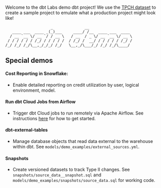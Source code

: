 Welcome to the dbt Labs demo dbt project! We use the [TPCH dataset](https://docs.snowflake.com/en/user-guide/sample-data-tpch.html) to create a sample project to emulate what a production project might look like!

                        _              __                   
       ____ ___  ____ _(_)___     ____/ /__  ____ ___  ____ 
      / __ `__ \/ __ `/ / __ \   / __  / _ \/ __ `__ \/ __ \
     / / / / / / /_/ / / / / /  / /_/ /  __/ / / / / / /_/ /
    /_/ /_/ /_/\__,_/_/_/ /_/   \__,_/\___/_/ /_/ /_/\____/ 

## Special demos

#### Cost Reporting in Snowflake:
* Enable detailed reporting on credit utilization by user, logical environment, model. 

#### Run dbt Cloud Jobs from Airflow
* Trigger dbt Cloud jobs to run remotely via Apache Airflow. See instructions [here](airflow/README.md) for how to get started.

#### dbt-external-tables
* Manage database objects that read data external to the warehouse within dbt. See `models/demo_examples/external_sources.yml`.

#### Snapshots
* Create versioned datasets to track Type II changes. See `snapshots/source_data__snapshot.sql` and `models/demo_examples/snapshots/source_data.sql` for working code.

